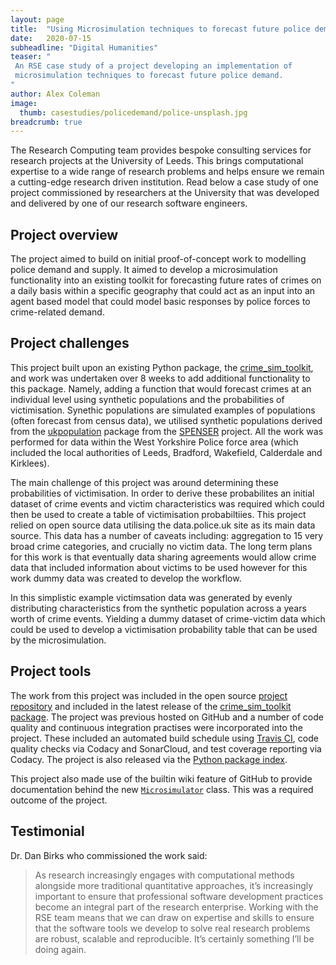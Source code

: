 ```yaml
---
layout: page
title:  "Using Microsimulation techniques to forecast future police demand"
date:   2020-07-15
subheadline: "Digital Humanities"
teaser: "
 An RSE case study of a project developing an implementation of
 microsimulation techniques to forecast future police demand.
"
author: Alex Coleman
image:
  thumb: casestudies/policedemand/police-unsplash.jpg
breadcrumb: true
---
```


The Research Computing team provides bespoke consulting services for research projects at the University of Leeds. This brings computational expertise to a wide range of research problems and helps ensure we remain a cutting-edge research driven institution. Read below a case study of one project commissioned by researchers at the University that was developed and delivered by one of our research software engineers.

## Project overview

The project aimed to build on initial proof-of-concept work to modelling police demand and supply. It aimed to develop a microsimulation functionality into an existing toolkit for forecasting future rates of crimes on a daily basis within a specific geography that could act as an input into an agent based model that could model basic responses by police forces to crime-related demand.

## Project challenges

This project built upon an existing Python package, the [crime_sim_toolkit](https://github.com/Sparrow0hawk/crime_sim_toolkit), and work was undertaken over 8 weeks to add additional functionality to this package. Namely, adding a function that would forecast crimes at an individual level using synthetic populations and the probabilities of victimisation. Synethic populations are simulated examples of populations (often forecast from census data), we utilised synthetic populations derived from the [ukpopulation](https://github.com/nismod/ukpopulation/branches) package from the [SPENSER](https://www.turing.ac.uk/research/research-projects/synthetic-population-estimation-and-scenario-projection) project. All the work was performed for data within the West Yorkshire Police force area (which included the local authorities of Leeds, Bradford, Wakefield, Calderdale and Kirklees).

The main challenge of this project was around determining these probabilities of victimisation. In order to derive these probabilites an initial dataset of crime events and victim characteristics was required which could then be used to create a table of victimisation probabiltiies. This project relied on open source data utilising the data.police.uk site as its main data source. This data has a number of caveats including: aggregation to 15 very broad crime categories, and crucially no victim data. The long term plans for this work is that eventually data sharing agreements would allow crime data that included information about victims to be used however for this work dummy data was created to develop the workflow.

In this simplistic example victimsation data was generated by evenly distributing characteristics from the synthetic population across a years worth of crime events. Yielding a dummy dataset of crime-victim data which could be used to develop a victimisation probability table that can be used by the microsimulation.

## Project tools 
The work from this project was included in the open source [project repository](https://github.com/Sparrow0hawk/crime_sim_toolkit) and included in the latest release of the [crime_sim_toolkit package](https://github.com/Sparrow0hawk/crime_sim_toolkit/releases/tag/v1.5.0). The project was previous hosted on GitHub and a number of code quality and continuous integration practises were incorporated into the project. These included an automated build schedule using [Travis CI](https://travis-ci.com/Sparrow0hawk/crime_sim_toolkit), code quality checks via Codacy and SonarCloud, and test coverage reporting via Codacy. The project is also released via the [Python package index](https://pypi.org/project/crime-sim-toolkit/1.5.0/).

This project also made use of the builtin wiki feature of GitHub to provide documentation behind the new [`Microsimulator`](https://github.com/Sparrow0hawk/crime_sim_toolkit/wiki) class. This was a required outcome of the project.

## Testimonial
Dr. Dan Birks who commissioned the work said:
> As research increasingly engages with computational methods alongside more traditional quantitative approaches, it’s increasingly important to ensure that professional software development practices become an integral part of the research enterprise. Working with the RSE team means that we can draw on expertise and skills to ensure that the software tools we develop to solve real research problems are robust, scalable and reproducible. It’s certainly something I’ll be doing again. 

